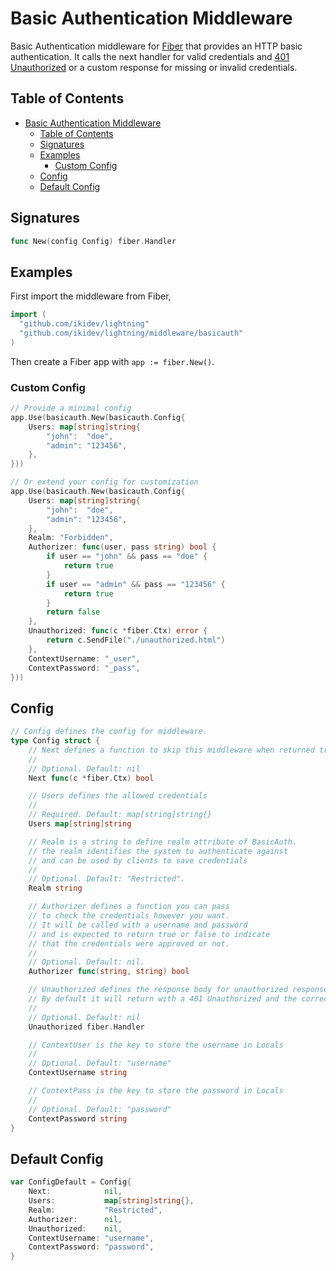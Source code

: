 # Basic Authentication Middleware

Basic Authentication middleware for [Fiber](https://github.com/gofiber/fiber) that provides an HTTP basic authentication. It calls the next handler for valid credentials and [401 Unauthorized](https://developer.mozilla.org/en-US/docs/Web/HTTP/Status/401) or a custom response for missing or invalid credentials.

## Table of Contents

- [Basic Authentication Middleware](#basic-authentication-middleware)
	- [Table of Contents](#table-of-contents)
	- [Signatures](#signatures)
	- [Examples](#examples)
		- [Custom Config](#custom-config)
	- [Config](#config)
	- [Default Config](#default-config)

## Signatures

```go
func New(config Config) fiber.Handler
```

## Examples

First import the middleware from Fiber,

```go
import (
  "github.com/ikidev/lightning"
  "github.com/ikidev/lightning/middleware/basicauth"
)
```

Then create a Fiber app with `app := fiber.New()`.

### Custom Config

```go
// Provide a minimal config
app.Use(basicauth.New(basicauth.Config{
	Users: map[string]string{
		"john":  "doe",
		"admin": "123456",
	},
}))

// Or extend your config for customization
app.Use(basicauth.New(basicauth.Config{
	Users: map[string]string{
		"john":  "doe",
		"admin": "123456",
	},
	Realm: "Forbidden",
	Authorizer: func(user, pass string) bool {
		if user == "john" && pass == "doe" {
			return true
		}
		if user == "admin" && pass == "123456" {
			return true
		}
		return false
	},
	Unauthorized: func(c *fiber.Ctx) error {
		return c.SendFile("./unauthorized.html")
	},
	ContextUsername: "_user",
	ContextPassword: "_pass",
}))
```

## Config

```go
// Config defines the config for middleware.
type Config struct {
	// Next defines a function to skip this middleware when returned true.
	//
	// Optional. Default: nil
	Next func(c *fiber.Ctx) bool

	// Users defines the allowed credentials
	//
	// Required. Default: map[string]string{}
	Users map[string]string

	// Realm is a string to define realm attribute of BasicAuth.
	// the realm identifies the system to authenticate against
	// and can be used by clients to save credentials
	//
	// Optional. Default: "Restricted".
	Realm string

	// Authorizer defines a function you can pass
	// to check the credentials however you want.
	// It will be called with a username and password
	// and is expected to return true or false to indicate
	// that the credentials were approved or not.
	//
	// Optional. Default: nil.
	Authorizer func(string, string) bool

	// Unauthorized defines the response body for unauthorized responses.
	// By default it will return with a 401 Unauthorized and the correct WWW-Auth header
	//
	// Optional. Default: nil
	Unauthorized fiber.Handler

	// ContextUser is the key to store the username in Locals
	//
	// Optional. Default: "username"
	ContextUsername string

	// ContextPass is the key to store the password in Locals
	//
	// Optional. Default: "password"
	ContextPassword string
}
```

## Default Config

```go
var ConfigDefault = Config{
	Next:            nil,
	Users:           map[string]string{},
	Realm:           "Restricted",
	Authorizer:      nil,
	Unauthorized:    nil,
	ContextUsername: "username",
	ContextPassword: "password",
}
```
